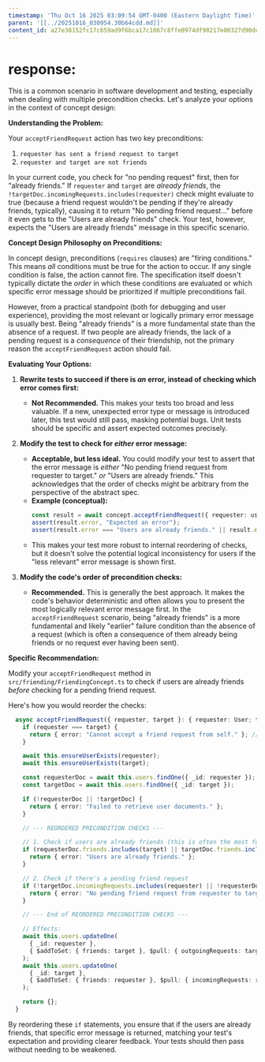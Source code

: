 ```yaml
---
timestamp: 'Thu Oct 16 2025 03:09:54 GMT-0400 (Eastern Daylight Time)'
parent: '[[../20251016_030954.30b64cdd.md]]'
content_id: a27e38152fc17c659ad9f6bca17c1067c8ffe0974df90217e00327d90ded518e
---
```


# response:

This is a common scenario in software development and testing, especially when dealing with multiple precondition checks. Let's analyze your options in the context of concept design:

**Understanding the Problem:**

Your `acceptFriendRequest` action has two key preconditions:

1. `requester has sent a friend request to target`
2. `requester and target are not friends`

In your current code, you check for "no pending request" first, then for "already friends."
If `requester` and `target` are *already friends*, the `!targetDoc.incomingRequests.includes(requester)` check might evaluate to true (because a friend request wouldn't be pending if they're already friends, typically), causing it to return "No pending friend request..." before it even gets to the "Users are already friends" check. Your test, however, expects the "Users are already friends" message in this specific scenario.

**Concept Design Philosophy on Preconditions:**

In concept design, preconditions (`requires` clauses) are "firing conditions." This means *all* conditions must be true for the action to occur. If any single condition is false, the action cannot fire. The specification itself doesn't typically dictate the *order* in which these conditions are evaluated or which specific error message should be prioritized if multiple preconditions fail.

However, from a practical standpoint (both for debugging and user experience), providing the most relevant or logically primary error message is usually best. Being "already friends" is a more fundamental state than the absence of a request. If two people are already friends, the lack of a pending request is a *consequence* of their friendship, not the primary reason the `acceptFriendRequest` action should fail.

**Evaluating Your Options:**

1. **Rewrite tests to succeed if there is *an* error, instead of checking which error comes first:**
   * **Not Recommended.** This makes your tests too broad and less valuable. If a new, unexpected error type or message is introduced later, this test would still pass, masking potential bugs. Unit tests should be specific and assert expected outcomes precisely.

2. **Modify the test to check for *either* error message:**
   * **Acceptable, but less ideal.** You could modify your test to assert that the error message is *either* "No pending friend request from requester to target." *or* "Users are already friends." This acknowledges that the order of checks might be arbitrary from the perspective of the abstract spec.
   * **Example (conceptual):**
     ```typescript
     const result = await concept.acceptFriendRequest({ requester: userA, target: userB });
     assert(result.error, "Expected an error");
     assert(result.error === "Users are already friends." || result.error === "No pending friend request from requester to target.", "Expected one of the specific error messages.");
     ```
   * This makes your test more robust to internal reordering of checks, but it doesn't solve the potential logical inconsistency for users if the "less relevant" error message is shown first.

3. **Modify the code's order of precondition checks:**
   * **Recommended.** This is generally the best approach. It makes the code's behavior deterministic and often allows you to present the most logically relevant error message first. In the `acceptFriendRequest` scenario, being "already friends" is a more fundamental and likely "earlier" failure condition than the absence of a request (which is often a consequence of them already being friends or no request ever having been sent).

**Specific Recommendation:**

Modify your `acceptFriendRequest` method in `src/friending/FriendingConcept.ts` to check if users are already friends *before* checking for a pending friend request.

Here's how you would reorder the checks:

```typescript
  async acceptFriendRequest({ requester, target }: { requester: User; target: User }): Promise<Empty | { error: string }> {
    if (requester === target) {
      return { error: "Cannot accept a friend request from self." }; // Added this check for consistency
    }

    await this.ensureUserExists(requester);
    await this.ensureUserExists(target);

    const requesterDoc = await this.users.findOne({ _id: requester });
    const targetDoc = await this.users.findOne({ _id: target });

    if (!requesterDoc || !targetDoc) {
      return { error: "Failed to retrieve user documents." };
    }

    // --- REORDERED PRECONDITION CHECKS ---

    // 1. Check if users are already friends (this is often the most fundamental failure)
    if (requesterDoc.friends.includes(target) || targetDoc.friends.includes(requester)) {
      return { error: "Users are already friends." };
    }

    // 2. Check if there's a pending friend request
    if (!targetDoc.incomingRequests.includes(requester) || !requesterDoc.outgoingRequests.includes(target)) {
      return { error: "No pending friend request from requester to target." };
    }

    // --- End of REORDERED PRECONDITION CHECKS ---

    // Effects:
    await this.users.updateOne(
      { _id: requester },
      { $addToSet: { friends: target }, $pull: { outgoingRequests: target } },
    );
    await this.users.updateOne(
      { _id: target },
      { $addToSet: { friends: requester }, $pull: { incomingRequests: requester } },
    );

    return {};
  }
```

By reordering these `if` statements, you ensure that if the users are already friends, that specific error message is returned, matching your test's expectation and providing clearer feedback. Your tests should then pass without needing to be weakened.
